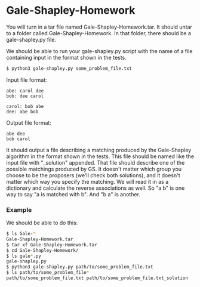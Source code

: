 # Gale-Shapley-Homework

You will turn in a tar file named Gale-Shapley-Homework.tar. It should untar to a folder called Gale-Shapley-Homework. In that folder, there should be a gale-shapley.py file.

We should be able to run your gale-shapley.py script with the name of a file containing input in the format shown in the tests. 
```bash
$ python3 gale-shapley.py some_problem_file.txt
```

Input file format:
```
abe: carol dee
bob: dee carol

carol: bob abe
dee: abe bob
```

Output file format:
```
abe dee
bob carol
```

It should output a file describing a matching produced by the Gale-Shapley algorithm in the format shown in the tests. This file should be named like the input file with "_solution" appended. That file should describe one of the possible matchings produced by GS. It doesn't matter which group you choose to be the proposers (we'll check both solutions), and it doesn't matter which way you specify the matching. We will read it in as a dictionary and calculate the reverse associations as well. So "a b" is one way to say "a is matched with b". And "b a" is another.

### Example

We should be able to do this:
```bash
$ ls Gale-*
Gale-Shapley-Homework.tar
$ tar xf Gale-Shapley-Homework.tar
$ cd Gale-Shapley-Homework/
$ ls gale*.py
gale-shapley.py
$ python3 gale-shapley.py path/to/some_problem_file.txt
$ ls path/to/some_problem_file*
path/to/some_problem_file.txt path/to/some_problem_file.txt_solution
```
